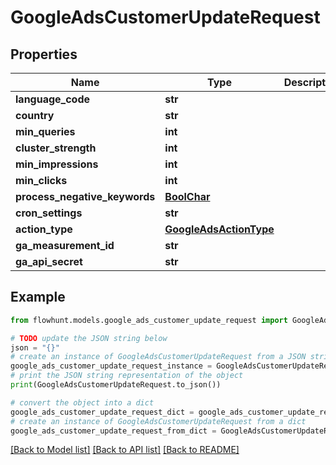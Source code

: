 # GoogleAdsCustomerUpdateRequest


## Properties

Name | Type | Description | Notes
------------ | ------------- | ------------- | -------------
**language_code** | **str** |  | [optional] 
**country** | **str** |  | [optional] 
**min_queries** | **int** |  | [optional] 
**cluster_strength** | **int** |  | [optional] 
**min_impressions** | **int** |  | [optional] 
**min_clicks** | **int** |  | [optional] 
**process_negative_keywords** | [**BoolChar**](BoolChar.md) |  | [optional] 
**cron_settings** | **str** |  | [optional] 
**action_type** | [**GoogleAdsActionType**](GoogleAdsActionType.md) |  | [optional] 
**ga_measurement_id** | **str** |  | [optional] 
**ga_api_secret** | **str** |  | [optional] 

## Example

```python
from flowhunt.models.google_ads_customer_update_request import GoogleAdsCustomerUpdateRequest

# TODO update the JSON string below
json = "{}"
# create an instance of GoogleAdsCustomerUpdateRequest from a JSON string
google_ads_customer_update_request_instance = GoogleAdsCustomerUpdateRequest.from_json(json)
# print the JSON string representation of the object
print(GoogleAdsCustomerUpdateRequest.to_json())

# convert the object into a dict
google_ads_customer_update_request_dict = google_ads_customer_update_request_instance.to_dict()
# create an instance of GoogleAdsCustomerUpdateRequest from a dict
google_ads_customer_update_request_from_dict = GoogleAdsCustomerUpdateRequest.from_dict(google_ads_customer_update_request_dict)
```
[[Back to Model list]](../README.md#documentation-for-models) [[Back to API list]](../README.md#documentation-for-api-endpoints) [[Back to README]](../README.md)


